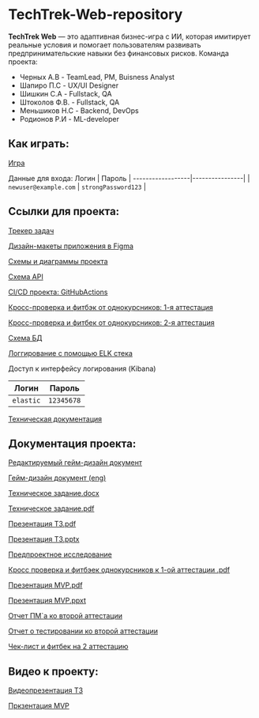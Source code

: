# TechTrek-Web-repository
**TechTrek Web** — это адаптивная бизнес-игра с ИИ, которая имитирует реальные условия и помогает пользователям развивать предпринимательские навыки без финансовых рисков.
Команда проекта:
* Черных А.В - TeamLead, PM, Buisness Analyst
* Шапиро П.С - UX/UI Designer
* Шишкин С.А - Fullstack, QA
* Штоколов Ф.В. - Fullstack, QA
* Меньшиков Н.С - Backend, DevOps
* Родионов Р.И - ML-developer

## Как играть:
[Игра](https://techtrekgame.ru/login)


Данные для входа:
 Логин            | Пароль         |
------------------|----------------|
| `newuser@example.com`  | `strongPassword123` |


## Ссылки для проекта:
[Трекер задач](https://github.com/users/noviyblock/projects/2/views/6)

[Дизайн-макеты приложения в Figma](https://www.figma.com/design/Veq11r7Puwy6Lf2kzmQaBw/Tech%26Track-edit?node-id=0-1&t=H3BiEz2cwTwYHG69-1)

[Схемы и диаграммы проекта](https://miro.com/app/board/uXjVIJDm-rA=/?share_link_id=340327924721)

[Схема API](https://noviyblock.github.io/TechTrek-Web-repository/docs/api/)

[CI/CD проекта: GitHubActions](https://github.com/noviyblock/TechTrek-Web-repository/actions)

[Кросс-проверка и фитбэк от однокурсников: 1-я аттестация](https://docs.google.com/spreadsheets/d/13YKOvzV7jyS1OseR_betV5oW4j_kMyNTD6rEV9CL7d4/edit?gid=178095696#gid=178095696)

[Кросс-проверка и фитбек от однокурсников: 2-я аттестация](https://docs.google.com/spreadsheets/d/16xFaDXzNxKSrtZaR0VIYNgHAEtms-4v47aozlcLBHlE/edit?usp=sharing)

[Схема БД](https://github.com/noviyblock/TechTrek-Web-repository/blob/main/%D0%A1%D1%85%D0%B5%D0%BC%D0%B0%20%D0%91%D0%94.jpg)

[Логгирование с помощью ELK стека](https://techtrekgame.ru/logs/)

Доступ к интерфейсу логирования (Kibana)

 Логин            | Пароль         |
------------------|----------------|
| `elastic`  | `12345678` |

[Техническая документация](https://techtrekgame.ru/docs/)


## Документация проекта:
[Редактируемый гейм-дизайн документ](https://docs.google.com/document/d/1ipgYsqZJKgKANSeSxxwN7SKeedVZGZCGrAGbxDAUHug/edit?tab=t.0)

[Гейм-дизайн документ (eng)](https://docs.google.com/document/d/1qnonzC-1BMPTme2TT7z4oacK7HXhYFapH0fF9-UAk6g/edit?tab=t.0)

[Техническое задание.docx](https://github.com/noviyblock/TechTrek-Web-repository/blob/main/%D0%A2%D0%B5%D1%85%D0%BD%D0%B8%D1%87%D0%B5%D1%81%D0%BA%D0%BE%D0%B5%20%D0%B7%D0%B0%D0%B4%D0%B0%D0%BD%D0%B8%D0%B5.docx)

[Техническое задание.pdf](https://github.com/noviyblock/TechTrek-Web-repository/blob/main/%D0%A2%D0%B5%D1%85%D0%BD%D0%B8%D1%87%D0%B5%D1%81%D0%BA%D0%BE%D0%B5%20%D0%B7%D0%B0%D0%B4%D0%B0%D0%BD%D0%B8%D0%B5.pdf)

[Презентация ТЗ.pdf](https://github.com/noviyblock/TechTrek-Web-repository/blob/main/TechTreck%20Web-%D0%9F%D1%80%D0%B5%D0%B7%D0%B5%D0%BD%D1%82%D0%B0%D1%86%D0%B8%D1%8F-%D0%A2%D0%97.pdf)

[Презентация ТЗ.pptx](https://github.com/noviyblock/TechTrek-Web-repository/blob/main/TechTreck%20Web-%D0%9F%D1%80%D0%B5%D0%B7%D0%B5%D0%BD%D1%82%D0%B0%D1%86%D0%B8%D1%8F-%D0%A2%D0%97.pptx)

[Предпроектное исследование](https://github.com/noviyblock/TechTrek-Web-repository/blob/main/%D0%9F%D1%80%D0%B5%D0%B4%D0%BF%D1%80%D0%BE%D0%B5%D0%BA%D1%82%D0%BD%D0%BE%D0%B5%20%D0%B8%D1%81%D1%81%D0%BB%D0%B5%D0%B4%D0%BE%D0%B2%D0%B0%D0%BD%D0%B8%D0%B5.pdf)

[Кросс проверка и фитбэек однокурсников к 1-ой аттестации .pdf](https://github.com/noviyblock/TechTrek-Web-repository/blob/main/%D0%A7%D0%B5%D0%BA%D0%BB%D0%B8%D1%81%D1%82%201%20%D1%8D%D1%82%D0%B0%D0%BF%20-%20%D0%A7%D0%B5%D0%BA-%D0%BB%D0%B8%D1%81%D1%82%20%E2%84%961.pdf)

[Презентация MVP.pdf](https://github.com/noviyblock/TechTrek-Web-repository/blob/main/%D0%9F%D1%80%D0%B5%D0%B7%D0%B5%D0%BD%D1%82%D0%B0%D1%86%D0%B8%D1%8F%20MVP.pdf)

[Презентация MVP.ppxt](https://docs.google.com/presentation/d/1qiqVqALNdOwBj7VD0xBrj-RYyycHANaMw6D4iYxwqW8/edit?usp=sharing)

[Отчет ПМ`а ко второй аттестации](https://github.com/noviyblock/TechTrek-Web-repository/blob/main/%D0%9E%D1%82%D1%87%D0%B5%D1%82%20%D0%BF%D0%BE%20%D0%BF%D1%80%D0%BE%D0%B5%D0%BA%D1%82%D1%83%20Tech%20Trek%20Web%20%D0%B7%D0%B0%202%20%D0%B0%D1%82%D1%82..pdf)

[Отчет о тестировании ко второй аттестации](https://github.com/noviyblock/TechTrek-Web-repository/blob/main/%D0%9E%D1%82%D1%87%D1%91%D1%82%20%D0%BE%20Unit-%D1%82%D0%B5%D1%81%D1%82%D0%B8%D1%80%D0%BE%D0%B2%D0%B0%D0%BD%D0%B8%D0%B8%20%D0%BF%D1%80%D0%BE%D0%B5%D0%BA%D1%82%D0%B0%20TechTrek%20Web%20%D0%BA%D0%BE%20%D0%B2%D1%82%D0%BE%D1%80%D0%BE%D0%B9%20%D1%80%D1%83%D0%B1%D0%B5%D0%B6%D0%BD%D0%BE%D0%B9%20%D0%B0%D1%82%D1%82%D0%B5%D1%81%D1%82%D0%B0%D1%86%D0%B8%D0%B8%2006.pdf)

[Чек-лист и фитбек на 2 аттестацию](https://github.com/noviyblock/TechTrek-Web-repository/blob/main/%D0%A7%D0%B5%D0%BA-%D0%BB%D0%B8%D1%81%D1%82%202%20%D1%8D%D1%82%D0%B0%D0%BF%20-%20%D0%9B%D0%B8%D1%81%D1%821.pdf)

## Видео к проекту:
[Видеопрезентация ТЗ](https://disk.yandex.ru/d/5gtE36Z45lKDHQ)

[Пркзентация MVP](https://disk.yandex.ru/d/S9ihnx2lWpV7ow)


